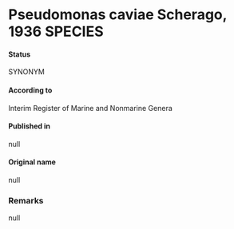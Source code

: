# Pseudomonas caviae Scherago, 1936 SPECIES

#### Status
SYNONYM

#### According to
Interim Register of Marine and Nonmarine Genera

#### Published in
null

#### Original name
null

### Remarks
null